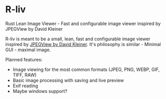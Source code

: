 # R-liv
Rust Lean Image Viewer - Fast and configurable image viewer inspired by JPEGView by David Kleiner

R-liv is meant to be a small, lean, fast and configurable image viewer inspired by [JPEGView by David Kleiner](https://sourceforge.net/projects/jpegview/).
It's philosophy is similar - Minimal GUI - maximal image.

Planned features:

- Image viewing for the most common formats (JPEG, PNG, WEBP, GIF, TIFF, RAW)
- Basic image processing with saving and live preview
- Exif reading
- Maybe windows support?
